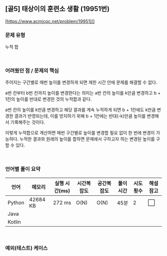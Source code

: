 ## [골5] 태상이의 훈련소 생활 (19951번)

[https://www.acmicpc.net/problem/19951]()

### 문제 유형

누적 합

<br>

### 어려웠던 점 / 문제의 핵심

주어지는 구간별로 매번 높이를 변경하게 되면 제한 시간 안에 문제를 해결할 수 없다. 

a번 칸부터 b번 칸까지 높이를 변경한다는 의미는 a번 칸의 높이를 k만큼 변경하고 b + 1칸의 높이를 반대로 변경한 것의 누적합과 같다. 

a번 칸의 높이를 k만큼 변경하고 해당 결과를 계속 누적하게 되면 b + 1칸에도 k만큼 변경한 결과가 반영되는데, 이를 방지하기 위해 b + 1칸에는 반대(-k)만큼 높이를 변경해서 기록해주는 것이다. 

이렇게 누적합으로 계산하면 매번 구간별로 높이를 변경할 필요 없이 한 번에 변경이 가능하다.
누적한 결과와 원래의 높이를 합하면 문제에서 구하고자 하는 변경된 높이를 구할 수 있다.

<br>

### 언어별 풀이 요약

| 언어   | 메모리   | 실행 시간(ms) | 시간복잡도 | 공간복잡도 | 풀이 시간 | 시도 횟수 | 해설 참고            |
| ------ | -------- | ------------- | ---------- | ---------- | --------- | --------- | -------------------- |
| Python | 42684 KB | 272 ms        | O(N)       | O(N)       | 45분      | 2         | :white_large_square: |
| Java   |          |               |            |            |           |           |                      |
| Kotlin |          |               |            |            |           |           |                      |

<br>

### 예외(테스트) 케이스

```
```

